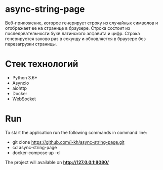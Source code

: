 # async-string-page

Веб-приложение, которое генерирует строку из случайных символов и отображает ее на странице в браузере. Строка состоит из последовательности букв латинского алфавита и цифр. Строка генерируется заново раз в секунду и обновляется в браузере без перезагрузки страницы.

 # Стек технологий

* Python 3.6+
* Asyncio
* aiohttp
* Docker
* WebSocket

# Run
To start the application run the following commands in command line:

- git clone https://github.com/i-kh/async-string-page.git
- cd async-string-page
- docker-compose up -d

The project will available on **http://127.0.0.1:8080/**
